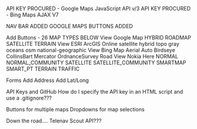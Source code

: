 API KEY PROCURED - Google Maps JavaScript API v/3
API KEY PROCURED - Bing Maps AJAX V7

NAV BAR ADDED
GOOGLE MAPS BUTTONS ADDED
	
Add Buttons - 26 MAP TYPES BELOW
	View Google Map
		HYBRID
		ROADMAP
		SATELLITE
		TERRAIN
	View ESRI ArcGIS Online
		satellite
		hybrid
		topo
		gray
		oceans
		osm
		national-geographic
	View Bing Map
		Aerial
		Auto
		Birdseye
		CollinsBart
		Mercator
		OrdnanceSurvey
		Road
	View Nokia Here
		NORMAL
		NORMAL_COMMUNITY
		SATELLITE
		SATELLITE_COMMUNITY
		SMARTMAP
		SMART_PT
		TERRAIN
		TRAFFIC
	<!-- View Open Layers -->

			
Forms
	Add Address
	Add Lat/Long

API Keys and GitHub
	How do I specify the API key in an HTML script and use a .gitignore???

Buttons for multiple maps
Dropdowns for map selections

Down the road....
	Telenav Scout API???